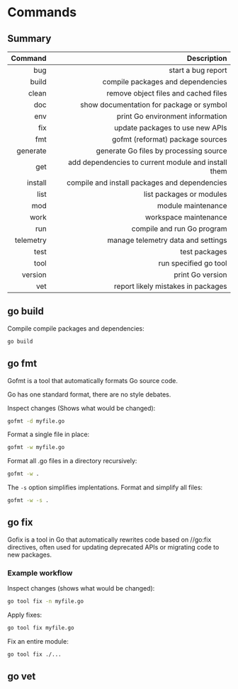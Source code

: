 # Commands

## Summary
| Command     | Description                                         |
|------------:|----------------------------------------------------:|
| bug         | start a bug report                                  |
| build       | compile packages and dependencies                   |
| clean       | remove object files and cached files                |
| doc         | show documentation for package or symbol            |
| env         | print Go environment information                    |
| fix         | update packages to use new APIs                     |
| fmt         | gofmt (reformat) package sources                    |
| generate    | generate Go files by processing source              |
| get         | add dependencies to current module and install them |
| install     | compile and install packages and dependencies       |
| list        | list packages or modules                            |
| mod         | module maintenance                                  |
| work        | workspace maintenance                               |
| run         | compile and run Go program                          |
| telemetry   | manage telemetry data and settings                  |
| test        | test packages                                       |
| tool        | run specified go tool                               |
| version     | print Go version                                    |
| vet         | report likely mistakes in packages                  |

## go build
Compile compile packages and dependencies:
```bash
go build
```

## go fmt
Gofmt is a tool that automatically formats Go source code.

Go has one standard format, there are no style debates.

Inspect changes (Shows what would be changed):
```bash
gofmt -d myfile.go
```

Format a single file in place:
```bash
gofmt -w myfile.go
```

Format all .go files in a directory recursively:
```bash
gofmt -w .
```

The `-s` option simplifies implentations. Format and simplify all files:
```bash
gofmt -w -s .
```

## go fix
Gofix is a tool in Go that automatically rewrites code based on //go:fix directives, often used for updating deprecated APIs or migrating code to new packages.

### Example workflow
Inspect changes (shows what would be changed):
```bash
go tool fix -n myfile.go
```

Apply fixes:
```bash
go tool fix myfile.go
``` 

Fix an entire module:
```bash
go tool fix ./...
```

## go vet


